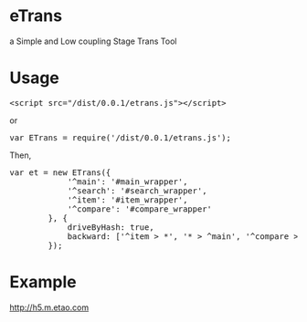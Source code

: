 eTrans
======

a Simple and Low coupling Stage Trans Tool


Usage
=====

<pre>
&lt;script src="/dist/0.0.1/etrans.js"&gt;&lt;/script&gt;
</pre>
or
<pre>
var ETrans = require('/dist/0.0.1/etrans.js');
</pre>
Then,
<pre>
var et = new ETrans({
            '^main': '#main_wrapper',
            '^search': '#search_wrapper',
            '^item': '#item_wrapper',
            '^compare': '#compare_wrapper'
        }, {
            driveByHash: true,
            backward: ['^item > *', '* > ^main', '^compare > *']
        });
</pre>

Example
=====

http://h5.m.etao.com
